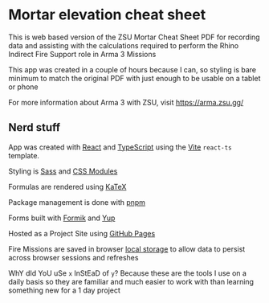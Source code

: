 # Mortar elevation cheat sheet

This is web based version of the ZSU Mortar Cheat Sheet PDF for recording data and assisting with the calculations required to perform the Rhino Indirect Fire Support role in Arma 3 Missions

This app was created in a couple of hours because I can, so styling is bare minimum to match the original PDF with just enough to be usable on a tablet or phone

For more information about Arma 3 with ZSU, visit https://arma.zsu.gg/

## Nerd stuff

App was created with [React](https://react.dev/) and [TypeScript](https://www.typescriptlang.org/) using the [Vite](https://vitejs.dev/) `react-ts` template.

Styling is [Sass](https://sass-lang.com/) and [CSS Modules](https://github.com/css-modules/css-modules)

Formulas are rendered using [KaTeX](https://katex.org/)

Package management is done with [pnpm](https://pnpm.io/)

Forms built with [Formik](https://formik.org/) and [Yup](https://github.com/jquense/yup)

Hosted as a Project Site using [GitHub Pages](https://pages.github.com/)

Fire Missions are saved in browser [local storage](https://developer.mozilla.org/en-US/docs/Web/API/Window/localStorage) to allow data to persist across browser sessions and refreshes

WhY dId YoU uSe `x` InStEaD of `y`?  Because these are the tools I use on a daily basis so they are familiar and much easier to work with than learning something new for a 1 day project
